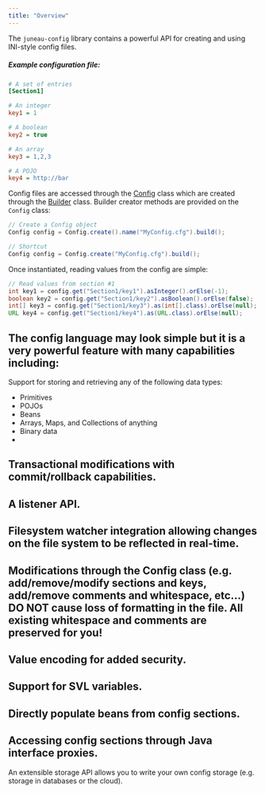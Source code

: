 ```yaml
---
title: "Overview"
---
```


The `juneau-config` library contains a powerful API for creating and using INI-style config files.
##### Example configuration file:
```ini
# A set of entries
[Section1]

# An integer
key1 = 1

# A boolean
key2 = true

# An array
key3 = 1,2,3

# A POJO
key4 = http://bar
```
Config files are accessed through the [Config](../apidocs/org/apache/juneau/config/Config.html) class which
are created through the [Builder](../apidocs/org/apache/juneau/config/Config/Builder.html) class.
Builder creator methods are provided on the `Config` class:
```java
// Create a Config object
Config config = Config.create().name("MyConfig.cfg").build();

// Shortcut
Config config = Config.create("MyConfig.cfg").build();
```
Once instantiated, reading values from the config are simple:
```java
// Read values from section #1
int key1 = config.get("Section1/key1").asInteger().orElse(-1);
boolean key2 = config.get("Section1/key2").asBoolean().orElse(false);
int[] key3 = config.get("Section1/key3").as(int[].class).orElse(null);
URL key4 = config.get("Section1/key4").as(URL.class).orElse(null);
```
The config language may look simple but it is a very powerful feature with many capabilities including:
-
Support for storing and retrieving any of the following data types:
- Primitives
- POJOs
- Beans
- Arrays, Maps, and Collections of anything
- Binary data
-
Transactional modifications with commit/rollback capabilities.
-
A listener API.
-
Filesystem watcher integration allowing changes on the file system to be reflected in real-time.
-
Modifications through the Config class (e.g. add/remove/modify sections and keys, add/remove comments and whitespace, etc...)
**DO NOT** cause loss of formatting in the file.
All existing whitespace and comments are preserved for you!
-
Value encoding for added security.
-
Support for SVL variables.
-
Directly populate beans from config sections.
-
Accessing config sections through Java interface proxies.
-
An extensible storage API allows you to write your own config storage (e.g. storage in databases or the cloud).